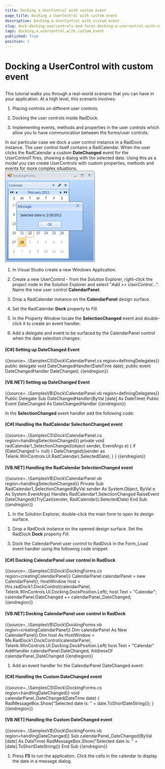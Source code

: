 ```yaml
---
title: Docking a UserControl with custom event
page_title: Docking a UserControl with custom event
description: Docking a UserControl with custom event
slug: dock-docking-usercontrols-and-forms-docking-a-usercontrol-with-custom-event
tags: docking,a,usercontrol,with,custom,event
published: True
position: 1
---
```


# Docking a UserControl with custom event



## 

This tutorial walks you through a real-world scenario that you can have in your application. At a high level, this scenario involves:

1. Placing controls on different user controls.

1. Docking the user controls inside RadDock.

1. Implementing events, methods and properties in the user controls which allow you to have communication between the forms/user controls.

In our particular case we dock a user control instance in a RadDock instance. The user control itself contains a RadCalendar. When the user clicks the RadCalendar a custom __DateChanged__ event for the UserControl1 fires, showing a dialog with the selected date. Using this as a model you can create UserControls with custom properties, methods and events for more complex situations.![dock-docking-usercontrols-and-forms-docking-a-usercontrol-with-custom-event 001](images/dock-docking-usercontrols-and-forms-docking-a-usercontrol-with-custom-event001.png)



1. In Visual Studio create a new Windows Application.

1. Create a new UserControl - from the Solution Explorer, right-click the project node in the Solution Explorer and select "*Add >> UserControl...*". Name the new user control __CalendarPanel__.

1. Drop a RadCalendar instance on the __CalendarPanel__ design surface.

1. Set the RadCalendar __Dock__ property to *Fill*.

1. In the Property Window locate the __SelectionChanged__ event and double-click it to create an event handler.

1. Add a delegate and event to be surfaced by the CalendarPanel control when the date selection changes:

#### __[C#] Setting up DateChanged Event__

{{source=..\SamplesCS\Dock\CalendarPanel.cs region=definingDelegates}}
	        public delegate void DateChangedHandler(DateTime date);
	        public event DateChangedHandler DateChanged;
	{{endregion}}



#### __[VB.NET] Setting up DateChanged Event__

{{source=..\SamplesVB\Dock\CalendarPanel.vb region=definingDelegates}}
	    Public Delegate Sub DateChangedHandler(ByVal [date] As DateTime)
	    Public Event DateChanged As DateChangedHandler
	{{endregion}}

In the __SelectionChanged__ event handler add the following code:

#### __[C#] Handling the RadCalendar SelectionChanged event__

{{source=..\SamplesCS\Dock\CalendarPanel.cs region=handlingSelectionChanged}}
	        private void radCalendar1_SelectionChanged(object sender, EventArgs e)
	        {
	            if (DateChanged != null)
	            {
	                DateChanged((sender as Telerik.WinControls.UI.RadCalendar).SelectedDate);
	            }
	        }
	{{endregion}}



#### __[VB.NET] Handling the RadCalendar SelectionChanged event__

{{source=..\SamplesVB\Dock\CalendarPanel.vb region=handlingSelectionChanged}}
	    Private Sub RadCalendar1_SelectionChanged(ByVal sender As System.Object, ByVal e As System.EventArgs) Handles RadCalendar1.SelectionChanged
	        RaiseEvent DateChanged((TryCast(sender, RadCalendar)).SelectedDate)
	    End Sub
	{{endregion}}



1. In the Solution Explorer, double-click the main form to open its design surface.  

1. Drop a RadDock instance on the opened design surface. Set the RadDock __Dock__ property *Fill.*

1. Dock the CalendarPanel user control to RadDock in the Form_Load event handler using the following code snippet:

#### __[C#] Docking CalendarPanel user control in RadDock__

{{source=..\SamplesCS\Dock\DockingForms.cs region=creatingCalendarPanel}}
	            CalendarPanel calendarPanel = new CalendarPanel();
	            HostWindow host = this.radDock1.DockControl(calendarPanel, Telerik.WinControls.UI.Docking.DockPosition.Left);
	            host.Text = "Calendar";
	            calendarPanel.DateChanged += calendarPanel_DateChanged;
	{{endregion}}



#### __[VB.NET] Docking CalendarPanel user control in RadDock__

{{source=..\SamplesVB\Dock\DockingForms.vb region=creatingCalendarPanel}}
	        Dim calendarPanel As New CalendarPanel()
	        Dim host As HostWindow = Me.RadDock1.DockControl(calendarPanel, Telerik.WinControls.UI.Docking.DockPosition.Left)
	        host.Text = "Calendar"
	        AddHandler calendarPanel.DateChanged, AddressOf calendarPanel_DateChanged
	{{endregion}}



1. Add an event handler for the CalendarPanel DateChanged event:

#### __[C#] Handling the Custom DateChanged event__

{{source=..\SamplesCS\Dock\DockingForms.cs region=handlingDateChanged}}
	        void calendarPanel_DateChanged(DateTime date)
	        {
	            RadMessageBox.Show("Selected date is: " + date.ToShortDateString());
	        }
	{{endregion}}



#### __[VB.NET] Handling the Custom DateChanged event__

{{source=..\SamplesVB\Dock\DockingForms.vb region=handlingDateChanged}}
	    Sub calendarPanel_DateChanged(ByVal [date] As DateTime)
	        RadMessageBox.Show("Selected date is: " + [date].ToShortDateString())
	    End Sub
	{{endregion}}



1. Press __F5__ to run the application. Click the cells in the calendar to display the date in a message dialog. 
